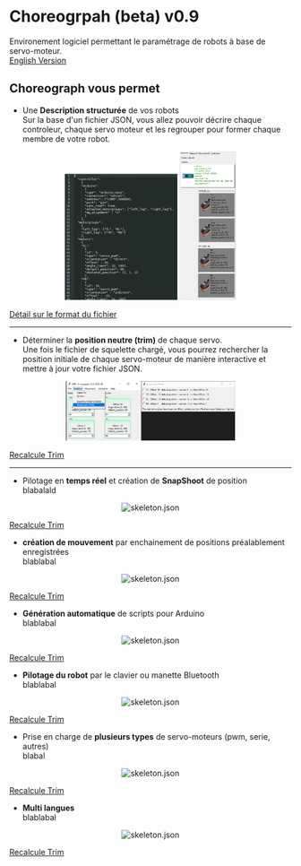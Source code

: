 # Choreogrpah (beta) v0.9

Environement logiciel permettant le paramétrage de robots à base de servo-moteur.  
[English Version](https://github.com/Nao974/M-BOXE_MANAGER_TK/blob/master/README.md)  

## Choreograph vous permet

- Une **Description structurée** de vos robots  
Sur la base d'un fichier JSON, vous allez pouvoir décrire chaque controleur, chaque servo moteur et les regrouper pour former chaque membre de votre robot.

<div align="center"><img alt="skeleton.json" width="40%" src="docs/skeleton/img_skeleton_json.png" />&nbsp;<img alt="skeleton.screen" width="20%" src="docs/skeleton/img_skeleton_screen.png" /></div> 

[Détail sur le format du fichier](docs/skeleton/file_format_skeleton_fr.md)  

---

- Déterminer la **position neutre (trim)** de chaque servo.  
Une fois le fichier de squelette chargé, vous pourrez rechercher la position initiale de chaque servo-moteur de manière interactive et mettre à jour votre fichier JSON.  

<div align="center"><img alt="recalculate.trim" width="60%" src="docs/trim/img_recalculate_trim.png" /></div>  

[Recalcule Trim](https://github.com/Nao974/choreograph-git/blob/master/docs/skeleton/file_format_skeleton_fr.md)  

---

- Pilotage en **temps réel** et création de **SnapShoot** de position  
blabalald  

<div align="center"><img alt="skeleton.json" width="60%" src="docs/skeleton/img_recalculate_trim.png" /></div>  

[Recalcule Trim](https://github.com/Nao974/choreograph-git/blob/Update-Docs/docs/trim/trim_fr.md)  

- **création de mouvement** par enchainement de positions préalablement enregistrées  
blablabal  

<div align="center"><img alt="skeleton.json" width="40%" src="docs/skeleton/img_recalculate_trim.png" /></div>  

[Recalcule Trim](https://github.com/Nao974/choreograph-git/blob/Update-Docs/docs/trim/trim_fr.md)  

- **Génération automatique** de scripts pour Arduino  
blablabal  

<div align="center"><img alt="skeleton.json" width="40%" src="docs/skeleton/img_recalculate_trim.png" /></div>  

[Recalcule Trim](https://github.com/Nao974/choreograph-git/blob/Update-Docs/docs/trim/trim_fr.md)  

- **Pilotage du robot** par le clavier ou manette Bluetooth  
blablabal  

<div align="center"><img alt="skeleton.json" width="40%" src="docs/skeleton/img_recalculate_trim.png" /></div>  

[Recalcule Trim](https://github.com/Nao974/choreograph-git/blob/Update-Docs/docs/trim/trim_fr.md)  

- Prise en charge de **plusieurs types** de servo-moteurs (pwm, serie, autres)  
blabal  

<div align="center"><img alt="skeleton.json" width="40%" src="docs/skeleton/img_recalculate_trim.png" /></div>  

[Recalcule Trim](https://github.com/Nao974/choreograph-git/blob/Update-Docs/docs/trim/trim_fr.md)  

- **Multi langues**  
blablabal  

<div align="center"><img alt="skeleton.json" width="40%" src="docs/skeleton/img_recalculate_trim.png" /></div>  

[Recalcule Trim](https://github.com/Nao974/choreograph-git/blob/Update-Docs/docs/trim/trim_fr.md)  
